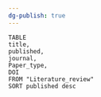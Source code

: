 ```yaml
---
dg-publish: true
---
```




```dataview 
TABLE
title, 
published,
journal,
Paper_type,
DOI
FROM "Literature_review"
SORT published desc 
```


